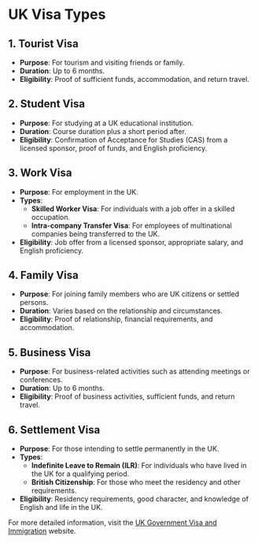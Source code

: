 # UK Visa Types

## 1. Tourist Visa
- **Purpose**: For tourism and visiting friends or family.
- **Duration**: Up to 6 months.
- **Eligibility**: Proof of sufficient funds, accommodation, and return travel.

## 2. Student Visa
- **Purpose**: For studying at a UK educational institution.
- **Duration**: Course duration plus a short period after.
- **Eligibility**: Confirmation of Acceptance for Studies (CAS) from a licensed sponsor, proof of funds, and English proficiency.

## 3. Work Visa
- **Purpose**: For employment in the UK.
- **Types**:
    - **Skilled Worker Visa**: For individuals with a job offer in a skilled occupation.
    - **Intra-company Transfer Visa**: For employees of multinational companies being transferred to the UK.
- **Eligibility**: Job offer from a licensed sponsor, appropriate salary, and English proficiency.

## 4. Family Visa
- **Purpose**: For joining family members who are UK citizens or settled persons.
- **Duration**: Varies based on the relationship and circumstances.
- **Eligibility**: Proof of relationship, financial requirements, and accommodation.

## 5. Business Visa
- **Purpose**: For business-related activities such as attending meetings or conferences.
- **Duration**: Up to 6 months.
- **Eligibility**: Proof of business activities, sufficient funds, and return travel.

## 6. Settlement Visa
- **Purpose**: For those intending to settle permanently in the UK.
- **Types**:
    - **Indefinite Leave to Remain (ILR)**: For individuals who have lived in the UK for a qualifying period.
    - **British Citizenship**: For those who meet the residency and other requirements.
- **Eligibility**: Residency requirements, good character, and knowledge of English and life in the UK.

For more detailed information, visit the [UK Government Visa and Immigration](https://www.gov.uk/browse/visas-immigration) website.
